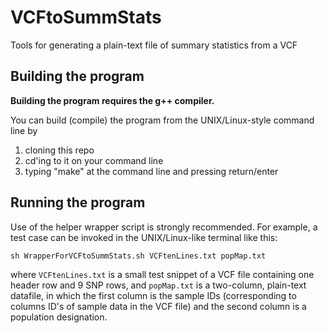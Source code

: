 # VCFtoSummStats

Tools for generating a plain-text file of summary statistics from a VCF

## Building the program

**Building the program requires the g++ compiler.**

You can build (compile) the program from the UNIX/Linux-style command line by
1. cloning this repo
2. cd'ing to it on your command line
3. typing "make" at the command line and pressing return/enter


## Running the program

Use of the helper wrapper script is strongly recommended.  For example, a test case can be invoked in the UNIX/Linux-like terminal like this:

`sh WrapperForVCFtoSummStats.sh VCFtenLines.txt popMap.txt`

where `VCFtenLines.txt` is a small test snippet of a VCF file containing one header row and 9 SNP rows, and `popMap.txt` is a two-column, plain-text datafile, in which the first column is the sample IDs (corresponding to columns ID's of sample data in the VCF file) and the second column is a population designation.


